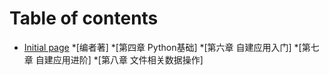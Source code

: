 # Table of contents

* [Initial page](README.md)
*[编者著]
*[第四章 Python基础]
*[第六章 自建应用入门]
*[第七章 自建应用进阶]
*[第八章 文件相关数据操作]


